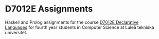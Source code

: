 # D7012E Assignments
Haskell and Prolog assignments for the course [D7012E Declarative Languages](https://www.ltu.se/en/education/course/d70/d7012e-declarative-languages) for fourth year students in Computer Science at Luleå tekniska universitet.